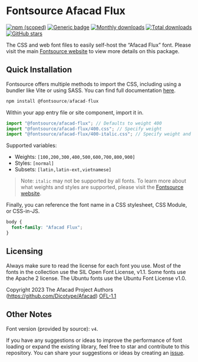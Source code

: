 # Fontsource Afacad Flux

[![npm (scoped)](https://img.shields.io/npm/v/@fontsource/afacad-flux?color=brightgreen)](https://www.npmjs.com/package/@fontsource/afacad-flux) [![Generic badge](https://img.shields.io/badge/fontsource-passing-brightgreen)](https://github.com/fontsource/fontsource) [![Monthly downloads](https://badgen.net/npm/dm/@fontsource/afacad-flux)](https://github.com/fontsource/fontsource) [![Total downloads](https://badgen.net/npm/dt/@fontsource/afacad-flux)](https://github.com/fontsource/fontsource) [![GitHub stars](https://img.shields.io/github/stars/fontsource/fontsource.svg?style=social&label=Star)](https://github.com/fontsource/fontsource/stargazers)

The CSS and web font files to easily self-host the “Afacad Flux” font. Please visit the main [Fontsource website](https://fontsource.org/fonts/afacad-flux) to view more details on this package.

## Quick Installation

Fontsource offers multiple methods to import the CSS, including using a bundler like Vite or using SASS. You can find full documentation [here](https://fontsource.org/docs/getting-started/introduction).

```javascript
npm install @fontsource/afacad-flux
```

Within your app entry file or site component, import it in.

```javascript
import "@fontsource/afacad-flux"; // Defaults to weight 400
import "@fontsource/afacad-flux/400.css"; // Specify weight
import "@fontsource/afacad-flux/400-italic.css"; // Specify weight and style
```

Supported variables:
- Weights: `[100,200,300,400,500,600,700,800,900]`
- Styles: `[normal]`
- Subsets: `[latin,latin-ext,vietnamese]`

> Note: `italic` may not be supported by all fonts. To learn more about what weights and styles are supported, please visit the [Fontsource website](https://fontsource.org/fonts/afacad-flux).

Finally, you can reference the font name in a CSS stylesheet, CSS Module, or CSS-in-JS.

```css
body {
  font-family: "Afacad Flux";
}
```

## Licensing
Always make sure to read the license for each font you use. Most of the fonts in the collection use the SIL Open Font License, v1.1. Some fonts use the Apache 2 license. The Ubuntu fonts use the Ubuntu Font License v1.0.

Copyright 2023 The Afacad Project Authors (https://github.com/Dicotype/Afacad)
[OFL-1.1](https://openfontlicense.org)

## Other Notes
Font version (provided by source): `v4`.

If you have any suggestions or ideas to improve the performance of font loading or expand the existing library, feel free to star and contribute to this repository. You can share your suggestions or ideas by creating an [issue](https://github.com/fontsource/fontsource/issues).